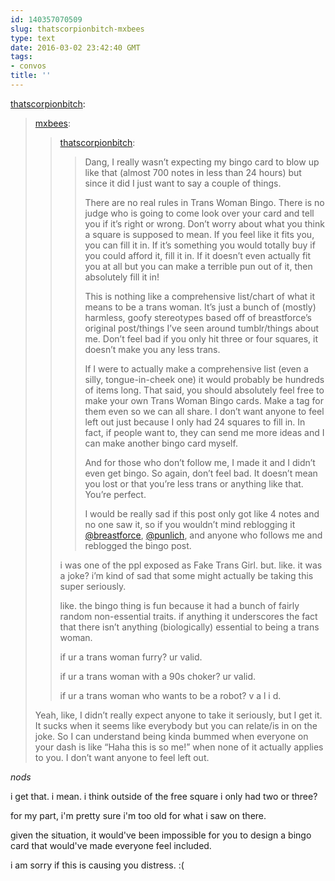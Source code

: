 ```yaml
---
id: 140357070509
slug: thatscorpionbitch-mxbees
type: text
date: 2016-03-02 23:42:40 GMT
tags:
- convos
title: ''
---
```

<p><a class="tumblr_blog" href="http://thatscorpionbitch.tumblr.com/post/140355840065">thatscorpionbitch</a>:</p>
<blockquote>
<p><a class="tumblr_blog" href="http://mxbees.tumblr.com/post/140354008414">mxbees</a>:</p>
<blockquote>
<p><a class="tumblr_blog" href="http://thatscorpionbitch.tumblr.com/post/140342008875">thatscorpionbitch</a>:</p>
<blockquote>
<p>Dang, I really wasn’t expecting my bingo card to blow up like that (almost 700 notes in less than 24 hours) but since it did I just want to say a couple of things.</p>
<p>There are no real rules in Trans Woman Bingo. There is no judge who is going to come look over your card and tell you if it’s right or wrong. Don’t worry about what you think a square is supposed to mean. If you feel like it fits you, you can fill it in. If it’s something you would totally buy if you could afford it, fill it in. If it doesn’t even actually fit you at all but you can make a terrible pun out of it, then absolutely fill it in!</p>
<p>This is nothing like a comprehensive list/chart of what it means to be a trans woman. It’s just a bunch of (mostly) harmless, goofy stereotypes based off of breastforce’s original post/things I’ve seen around tumblr/things about me. Don’t feel bad if you only hit three or four squares, it doesn’t make you any less trans. </p>
<p>If I were to actually make a comprehensive list (even a silly, tongue-in-cheek one) it would probably be hundreds of items long. That said, you should absolutely feel free to make your own Trans Woman Bingo cards. Make a tag for them even so we can all share. I don’t want anyone to feel left out just because I only had 24 squares to fill in. In fact, if people want to, they can send me more ideas and I can make another bingo card myself. </p>
<p>And for those who don’t follow me, I made it and I didn’t even get bingo. So again, don’t feel bad. It doesn’t mean you lost or that you’re less trans or anything like that. You’re perfect. </p>
<p>I would be really sad if this post only got like 4 notes and no one saw it, so if you wouldn’t mind reblogging it <a class="tumblelog" href="https://tmblr.co/mO39sQgXk46zIJOS1oGri0g">@breastforce</a>, <a class="tumblelog" href="https://tmblr.co/maOJG66PCiUlsOMN8CdNvog">@punlich</a>, and anyone who follows me and reblogged the bingo post.</p>
</blockquote>
<p>i was one of the ppl exposed as Fake Trans Girl. but. like. it was a joke? i’m kind of sad that some might actually be taking this super seriously.</p>

<p>like. the bingo thing is fun because it had a bunch of fairly random non-essential traits. if anything it underscores the fact that there isn’t anything (biologically) essential to being a trans woman.</p>

<p>if ur a trans woman furry? ur valid.</p>

<p>if ur a trans woman with a 90s choker? ur valid.</p>

<p>if ur a trans woman who wants to be a robot? v a l i d.</p>
</blockquote>
<p>Yeah, like, I didn’t really expect anyone to take it seriously, but I get it. It sucks when it seems like everybody but you can relate/is in on the joke. So I can understand being kinda bummed when everyone on your dash is like “Haha this is so me!” when none of it actually applies to you. I don’t want anyone to feel left out.</p>
</blockquote>

*nods* 

i get that. i mean. i think outside of the free square i only had two or three?

for my part, i'm pretty sure i'm too old for what i saw on there. 

given the situation, it would've been impossible for you to design a bingo card that would've made everyone feel included.

i am sorry if this is causing you distress. :(